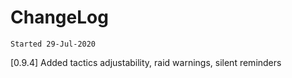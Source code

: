 # ChangeLog 
`Started 29-Jul-2020`

[0.9.4] 
Added tactics adjustability, raid warnings, silent reminders